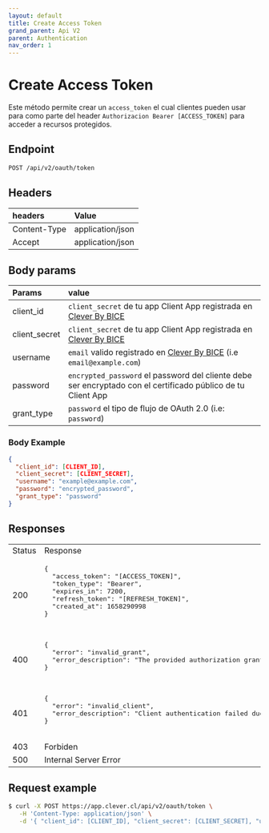 ```yaml
---
layout: default
title: Create Access Token
grand_parent: Api V2
parent: Authentication
nav_order: 1
---
```


# Create Access Token

Este método permite crear un `access_token` el cual clientes pueden usar para como parte del header `Authorizacion Bearer [ACCESS_TOKEN]` para acceder a recursos protegidos.

## Endpoint

```bash
POST /api/v2/oauth/token
```

## Headers

| headers       | Value             |
|:--------------|:------------------|
| Content-Type  | application/json  |
| Accept        | application/json  |

## Body params

| Params       | value             |
|:--------------|:------------------|
| client_id     | `client_secret` de tu app Client App registrada en [Clever By BICE](https://clever.cl) |
| client_secret | `client_secret` de tu app Client App registrada en [Clever By BICE](https://clever.cl)   |
| username      | `email` valido registrado en [Clever By BICE](https://clever.cl) (i.e `email@example.com`)  |
| password      | `encrypted_password` el password del cliente debe ser encryptado con el certificado público de tu Client App|
| grant_type    | `password` el tipo de flujo de OAuth 2.0 (i.e: `password`) |

### Body Example

```json
{
  "client_id": [CLIENT_ID],
  "client_secret": [CLIENT_SECRET],
  "username": "example@example.com",
  "password": "encrypted_password",
  "grant_type": "password"
}
```

## Responses

<table>
   <tr>
      <td> Status </td>
      <td> Response </td>
   </tr>
   <tr>
      <td> 200 </td>
      <td>
         <pre>
{
  "access_token": "[ACCESS_TOKEN]",
  "token_type": "Bearer",
  "expires_in": 7200,
  "refresh_token": "[REFRESH_TOKEN]",
  "created_at": 1658290998
}
         </pre>
      </td>
   </tr>
   <tr>
      <td> 400 </td>
      <td>
         <pre>
{
  "error": "invalid_grant",
  "error_description": "The provided authorization grant is invalid, expired, revoked, does not match the redirection URI used in the authorization request, or was issued to another client."
}
        </pre>
      </td>
   </tr>   
   <tr>
      <td> 401 </td>
      <td>
         <pre>
{
  "error": "invalid_client",
  "error_description": "Client authentication failed due to unknown client, no client authentication included, or unsupported authentication method."
}
        </pre>
      </td>
   </tr>
   <tr>
      <td> 403 </td>
      <td>Forbiden</td>
   </tr>
   <tr>
      <td> 500 </td>
      <td>
         Internal Server Error    
      </td>
   </tr>
</table>

## Request example

```bash
$ curl -X POST https://app.clever.cl/api/v2/oauth/token \
   -H 'Content-Type: application/json' \
   -d '{ "client_id": [CLIENT_ID], "client_secret": [CLIENT_SECRET], "username": "email@example.com", "password": [ENCRYPTED_PASSWORD], "grant_type": "password" }' 
```
